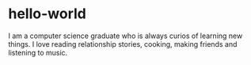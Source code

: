 # hello-world

I am a computer science graduate who is always curios of learning new things. I love reading relationship stories, cooking, making friends and listening to music.
